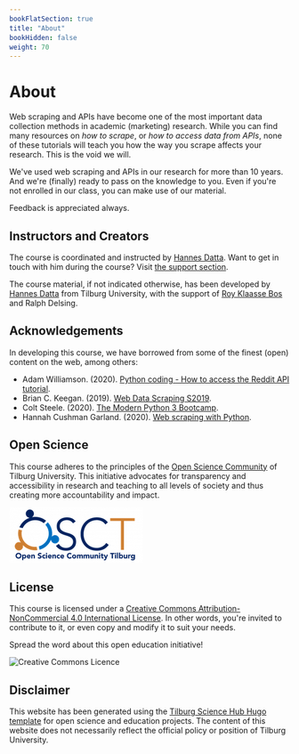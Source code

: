 ```yaml
---
bookFlatSection: true
title: "About"
bookHidden: false
weight: 70
---
```


# About

Web scraping and APIs have become one of the most important data collection methods in academic (marketing) research. While you can find many resources on *how to scrape*, or *how to access data from APIs*, none of these tutorials will teach you how the way you scrape affects your research. This is the void we will.

We've used web scraping and APIs in our research for more than 10 years. And we're (finally) ready to pass on the knowledge to you. Even if you're not enrolled in our class, you can make use of our material.

Feedback is appreciated always.


## Instructors and Creators

The course is coordinated and instructed by [Hannes Datta](https://hannesdatta.com). Want to get in touch with him during the course? Visit [the support section](../course/support). 

The course material, if not indicated otherwise, has been developed by [Hannes Datta](https://hannesdatta.com) from Tilburg University, with the support of [Roy Klaasse Bos](http://royklaassebos.nl/) and Ralph Delsing.

## Acknowledgements

In developing this course, we have borrowed from some of the finest (open) content on the web, among others:

* Adam Williamson. (2020). [Python coding - How to access the Reddit API tutorial](https://www.youtube.com/watch?v=Mw-dsY8UKVs).
* Brian C. Keegan. (2019). [Web Data Scraping S2019](https://github.com/CU-ITSS/Web-Data-Scraping-S2019).
* Colt Steele. (2020). [The Modern Python 3 Bootcamp](https://www.udemy.com/course/the-modern-python3-bootcamp/).
* Hannah Cushman Garland. (2020). [Web scraping with Python](https://github.com/hancush/web-scraping-with-python/blob/master/session/web-scraping-with-python.ipynb#HTML-basics).


<!--## Why this course?
* https://github.com/kimfetti/Conferences/tree/master/PyCon_2020
* https://www.youtube.com/watch?v=RUQWPJ1T6Zc&t=190s
* https://github.com/hancush/web-scraping-with-python/blob/master/session/web-scraping-with-python.ipynb#HTML-basics
* https://www.udemy.com/course/the-modern-python3-bootcamp/learn/lecture/7991196#overview
* https://campus.datacamp.com/courses/web-scraping-with-python/introduction-to-html?ex=1
* https://realpython.com/python-web-scraping-practical-introduction/
* https://github.com/CU-ITSS/Web-Data-Scraping-S2019

-->

## Open Science
This course adheres to the principles of the [Open Science Community](https://www.tilburguniversity.edu/research/open-science-community) of Tilburg University. This initiative advocates for transparency and accessibility in research and teaching to all levels of society and thus creating more accountability and impact.

[![](open-science-logo.png)](https://www.tilburguniversity.edu/research/open-science-community)


## License

This course is licensed under a [Creative Commons Attribution-NonCommercial 4.0 International License](http://creativecommons.org/licenses/by-nc/4.0/). In other words, you're invited to contribute to it, or even copy and modify it to suit your needs.

Spread the word about this open education initiative!

![Creative Commons Licence](https://i.creativecommons.org/l/by-nc/4.0/88x31.png)

## Disclaimer
This website has been generated using the [Tilburg Science Hub Hugo template](https://github.com/tilburgsciencehub/hugo-tiu) for open science and education projects. The content of this website does not necessarily reflect the official policy or position of Tilburg University.

